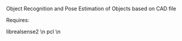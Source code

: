 Object Recognition and Pose Estimation of Objects based on CAD file 

Requires:

librealsense2 \n
pcl \n
